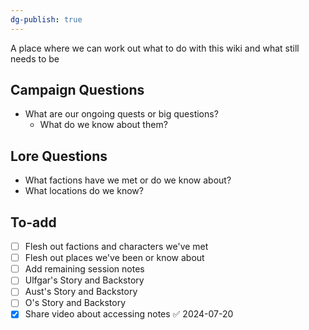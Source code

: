 ```yaml
---
dg-publish: true
---
```

A place where we can work out what to do with this wiki and what still needs to be 
## Campaign Questions
- What are our ongoing quests or big questions?
	- What do we know about them?
## Lore Questions
- What factions have we met or do we know about? 
- What locations do we know?
## To-add
- [ ] Flesh out factions and characters we've met
- [ ] Flesh out places we've been or know about
- [ ] Add remaining session notes
- [ ] Ulfgar's Story and Backstory
- [ ] Aust's Story and Backstory
- [ ] O's Story and Backstory
- [x] Share video about accessing notes ✅ 2024-07-20